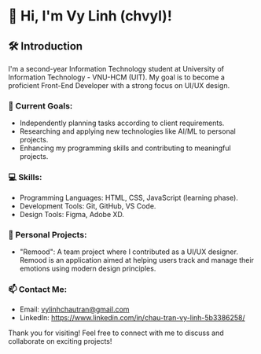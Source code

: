 # 👋 Hi, I'm Vy Linh (chvyl)! 

## 🛠️ Introduction

I'm a second-year Information Technology student at University of Information Technology - VNU-HCM (UIT). My goal is to become a proficient Front-End Developer with a strong focus on UI/UX design.

### 🚀 Current Goals:
- Independently planning tasks according to client requirements.
- Researching and applying new technologies like AI/ML to personal projects.
- Enhancing my programming skills and contributing to meaningful projects.

### 💻 Skills:
- Programming Languages: HTML, CSS, JavaScript (learning phase).
- Development Tools: Git, GitHub, VS Code.
- Design Tools: Figma, Adobe XD.

### 🧳 Personal Projects:
- "Remood": A team project where I contributed as a UI/UX designer. Remood is an application aimed at helping users track and manage their emotions using modern design principles.

### 📫 Contact Me:
- Email: vylinhchautran@gmail.com
- LinkedIn: https://www.linkedin.com/in/chau-tran-vy-linh-5b3386258/

Thank you for visiting! Feel free to connect with me to discuss and collaborate on exciting projects!

